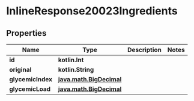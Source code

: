 
# InlineResponse20023Ingredients

## Properties
Name | Type | Description | Notes
------------ | ------------- | ------------- | -------------
**id** | **kotlin.Int** |  | 
**original** | **kotlin.String** |  | 
**glycemicIndex** | [**java.math.BigDecimal**](java.math.BigDecimal.md) |  | 
**glycemicLoad** | [**java.math.BigDecimal**](java.math.BigDecimal.md) |  | 



